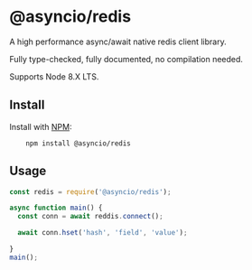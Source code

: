 # @asyncio/redis

A high performance async/await native redis client library.

Fully type-checked, fully documented, no compilation needed.

Supports Node 8.X LTS.


## Install

Install with [NPM](https://npmjs.org/):
```
    npm install @asyncio/redis
```

## Usage

```javascript
const redis = require('@asyncio/redis');

async function main() {
  const conn = await reddis.connect();

  await conn.hset('hash', 'field', 'value');

}
main();

```

